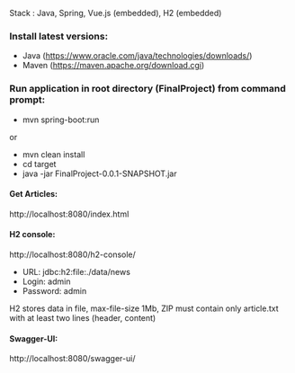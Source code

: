 Stack : Java, Spring, Vue.js (embedded), H2 (embedded)

### Install latest versions:
* Java (https://www.oracle.com/java/technologies/downloads/)
* Maven (https://maven.apache.org/download.cgi)

### Run application in root directory (FinalProject) from command prompt:

* mvn spring-boot:run

or

* mvn clean install
* cd target
* java -jar FinalProject-0.0.1-SNAPSHOT.jar

#### Get Articles:

http://localhost:8080/index.html

#### H2 console:

http://localhost:8080/h2-console/

* URL: jdbc:h2:file:./data/news
* Login: admin
* Password: admin

H2 stores data in file, max-file-size 1Mb, 
ZIP must contain only article.txt with at least two lines (header, content)

#### Swagger-UI:

http://localhost:8080/swagger-ui/
